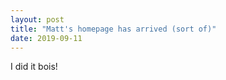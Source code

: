 ```yaml
---
layout: post
title: "Matt's homepage has arrived (sort of)"
date: 2019-09-11
---
```


I did it bois!
